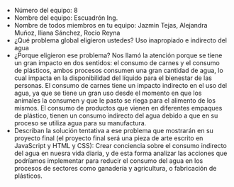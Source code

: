 - Número del equipo: 8
- Nombre del equipo: Escuadrón Ing.
- Nombre de todos miembros en tu equipo: Jazmin Tejas, Alejandra Muñoz, Iliana Sánchez, Rocio Reyna
- ¿Qué problema global eligieron ustedes? Uso inapropiado e indirecto del agua
- ¿Porque eligieron ese problema? Nos llamó la atención porque se tiene un gran impacto en dos sentidos: el consumo de carnes y el consumo de plásticos, ambos procesos consumen una gran cantidad de agua, lo cual impacta en la disponibilidad del líquido para el bienestar de las personas. El consumo de carnes tiene un impacto indirecto en el uso del agua, ya que se tiene un gran uso desde el momento en que los animales la consumen y que le pasto se riega para el alimento de los mismos. El consumo de productos que vienen en diferentes empaques de plástico, tienen un consumo indirecto del agua debido a que en su proceso se utiliza agua para su manufactura. 
- Describan la solución tentativa a ese problema que mostrarán en su proyecto final (el proyecto final será una pieza de arte escrito en JavaScript y HTML y CSS): Crear conciencia sobre el consumo indirecto del agua en nuesra vida diaria, y de esta forma analizar las acciones que podríamos implementar para reducir el consumo del agua en los procesos de sectores como ganadería y agricultura, o fabricación de plásticos. 
